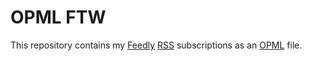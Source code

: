 # OPML FTW

This repository contains my [Feedly](https://feedly.com) [RSS](https://indieweb.org/RSS) subscriptions as an [OPML](https://indieweb.org/OPML) file.